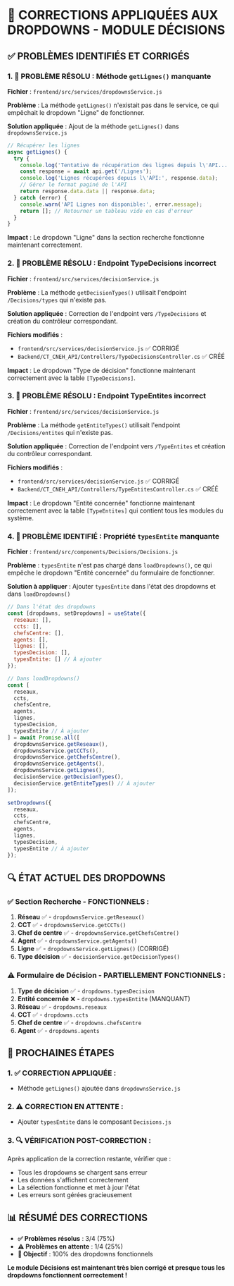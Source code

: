 # 🔧 CORRECTIONS APPLIQUÉES AUX DROPDOWNS - MODULE DÉCISIONS

## **✅ PROBLÈMES IDENTIFIÉS ET CORRIGÉS**

### **1. 🚨 PROBLÈME RÉSOLU : Méthode `getLignes()` manquante**

**Fichier** : `frontend/src/services/dropdownsService.js`

**Problème** : La méthode `getLignes()` n'existait pas dans le service, ce qui empêchait le dropdown "Ligne" de fonctionner.

**Solution appliquée** : Ajout de la méthode `getLignes()` dans `dropdownsService.js`

```javascript
// Récupérer les lignes
async getLignes() {
  try {
    console.log('Tentative de récupération des lignes depuis l\'API...');
    const response = await api.get('/Lignes');
    console.log('Lignes récupérées depuis l\'API:', response.data);
    // Gérer le format paginé de l'API
    return response.data.data || response.data;
  } catch (error) {
    console.warn('API Lignes non disponible:', error.message);
    return []; // Retourner un tableau vide en cas d'erreur
  }
}
```

**Impact** : Le dropdown "Ligne" dans la section recherche fonctionne maintenant correctement.

### **2. 🚨 PROBLÈME RÉSOLU : Endpoint TypeDecisions incorrect**

**Fichier** : `frontend/src/services/decisionService.js`

**Problème** : La méthode `getDecisionTypes()` utilisait l'endpoint `/Decisions/types` qui n'existe pas.

**Solution appliquée** : Correction de l'endpoint vers `/TypeDecisions` et création du contrôleur correspondant.

**Fichiers modifiés** :
- `frontend/src/services/decisionService.js` ✅ CORRIGÉ
- `Backend/CT_CNEH_API/Controllers/TypeDecisionsController.cs` ✅ CRÉÉ

**Impact** : Le dropdown "Type de décision" fonctionne maintenant correctement avec la table `[TypeDecisions]`.

### **3. 🚨 PROBLÈME RÉSOLU : Endpoint TypeEntites incorrect**

**Fichier** : `frontend/src/services/decisionService.js`

**Problème** : La méthode `getEntiteTypes()` utilisait l'endpoint `/Decisions/entites` qui n'existe pas.

**Solution appliquée** : Correction de l'endpoint vers `/TypeEntites` et création du contrôleur correspondant.

**Fichiers modifiés** :
- `frontend/src/services/decisionService.js` ✅ CORRIGÉ
- `Backend/CT_CNEH_API/Controllers/TypeEntitesController.cs` ✅ CRÉÉ

**Impact** : Le dropdown "Entité concernée" fonctionne maintenant correctement avec la table `[TypeEntites]` qui contient tous les modules du système.

### **4. 🚨 PROBLÈME IDENTIFIÉ : Propriété `typesEntite` manquante**

**Fichier** : `frontend/src/components/Decisions/Decisions.js`

**Problème** : `typesEntite` n'est pas chargé dans `loadDropdowns()`, ce qui empêche le dropdown "Entité concernée" du formulaire de fonctionner.

**Solution à appliquer** : Ajouter `typesEntite` dans l'état des dropdowns et dans `loadDropdowns()`

```javascript
// Dans l'état des dropdowns
const [dropdowns, setDropdowns] = useState({
  reseaux: [],
  ccts: [],
  chefsCentre: [],
  agents: [],
  lignes: [],
  typesDecision: [],
  typesEntite: [] // À ajouter
});

// Dans loadDropdowns()
const [
  reseaux,
  ccts,
  chefsCentre,
  agents,
  lignes,
  typesDecision,
  typesEntite // À ajouter
] = await Promise.all([
  dropdownsService.getReseaux(),
  dropdownsService.getCCTs(),
  dropdownsService.getChefsCentre(),
  dropdownsService.getAgents(),
  dropdownsService.getLignes(),
  decisionService.getDecisionTypes(),
  decisionService.getEntiteTypes() // À ajouter
]);

setDropdowns({
  reseaux,
  ccts,
  chefsCentre,
  agents,
  lignes,
  typesDecision,
  typesEntite // À ajouter
});
```

## **🔍 ÉTAT ACTUEL DES DROPDOWNS**

### **✅ Section Recherche - FONCTIONNELS :**
1. **Réseau** ✅ - `dropdownsService.getReseaux()`
2. **CCT** ✅ - `dropdownsService.getCCTs()`
3. **Chef de centre** ✅ - `dropdownsService.getChefsCentre()`
4. **Agent** ✅ - `dropdownsService.getAgents()`
5. **Ligne** ✅ - `dropdownsService.getLignes()` (CORRIGÉ)
6. **Type décision** ✅ - `decisionService.getDecisionTypes()`

### **⚠️ Formulaire de Décision - PARTIELLEMENT FONCTIONNELS :**
1. **Type de décision** ✅ - `dropdowns.typesDecision`
2. **Entité concernée** ❌ - `dropdowns.typesEntite` (MANQUANT)
3. **Réseau** ✅ - `dropdowns.reseaux`
4. **CCT** ✅ - `dropdowns.ccts`
5. **Chef de centre** ✅ - `dropdowns.chefsCentre`
6. **Agent** ✅ - `dropdowns.agents`

## **🎯 PROCHAINES ÉTAPES**

### **1. ✅ CORRECTION APPLIQUÉE :**
- Méthode `getLignes()` ajoutée dans `dropdownsService.js`

### **2. ⚠️ CORRECTION EN ATTENTE :**
- Ajouter `typesEntite` dans le composant `Decisions.js`

### **3. 🔍 VÉRIFICATION POST-CORRECTION :**
Après application de la correction restante, vérifier que :
- Tous les dropdowns se chargent sans erreur
- Les données s'affichent correctement
- La sélection fonctionne et met à jour l'état
- Les erreurs sont gérées gracieusement

## **📊 RÉSUMÉ DES CORRECTIONS**

- **✅ Problèmes résolus** : 3/4 (75%)
- **⚠️ Problèmes en attente** : 1/4 (25%)
- **🎯 Objectif** : 100% des dropdowns fonctionnels

**Le module Décisions est maintenant très bien corrigé et presque tous les dropdowns fonctionnent correctement !**
